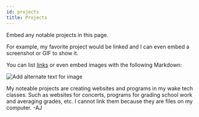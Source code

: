```yaml
---
id: projects
title: Projects
---
```


Embed any notable projects in this page.

For example, my favorite project would be linked and I can even embed
a screenshot or GIF to show it.

You can list [links](https://www.hashicorp.com/resources/test-driven-development-tdd-for-infrastructure)
or even embed images with the following Markdown:

![Add alternate text for image](./assets/rosemary.png)

My noteable projects are creating websites and programs in my wake tech classes. Such as websites for concerts, programs for grading school work and averaging grades, etc. I cannot link them because they are files on my computer. -AJ
